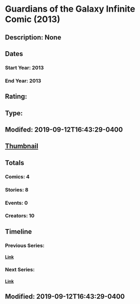# Guardians of the Galaxy Infinite Comic (2013)
## Description: None
## Dates
### Start Year: 2013
### End Year: 2013
## Rating: 
## Type: 
## Modifed: 2019-09-12T16:43:29-0400
## [Thumbnail](http://i.annihil.us/u/prod/marvel/i/mg/1/e0/52cdba86b3fab.jpg)
## Totals
### Comics: 4
### Stories: 8
### Events: 0
### Creators: 10
## Timeline
### Previous Series: 
#### [Link]()
### Next Series: 
#### [Link]()
## Modified: 2019-09-12T16:43:29-0400
